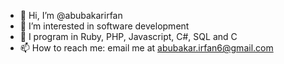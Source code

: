 - 👋 Hi, I’m @abubakarirfan
- 👀 I’m interested in software development
- 🌱 I program in Ruby, PHP, Javascript, C#, SQL and C
- 📫 How to reach me: email me at abubakar.irfan6@gmail.com

<!---
abubakarirfan/abubakarirfan is a ✨ special ✨ repository because its `README.md` (this file) appears on your GitHub profile.
You can click the Preview link to take a look at your changes.
--->
